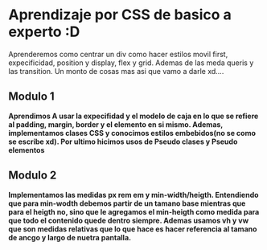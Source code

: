 # Aprendizaje por CSS de basico a experto :D

Aprenderemos como centrar un div como hacer estilos movil first, expecificidad, position y display, flex y grid.
Ademas de las meda queris y las transition.
Un monto de cosas mas asi que vamo a darle xd....

## Modulo 1

**Aprendimos A usar la expecifidad y el modelo de caja en lo que se refiere al padding, margin, border y el elemento en si mismo. Ademas, implementamos clases CSS y conocimos estilos embebidos(no se como se escribe xd). Por ultimo hicimos usos de Pseudo clases y Pseudo elementos**

## Modulo 2

**Implementamos las medidas px rem em y min-width/heigth. Entendiendo que para min-wodth debemos partir de un tamano base mientras que para el heigth no, sino que le agregamos el min-heigth como medida para que todo el contenido quede dentro siempre. Ademas usamos vh y vw que son medidas relativas que lo que hace es hacer referencia al tamano de ancgo y largo de nuetra pantalla.**